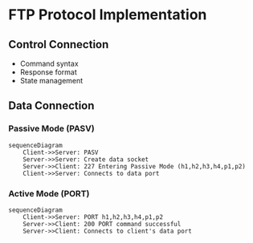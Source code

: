 # FTP Protocol Implementation

## Control Connection
- Command syntax
- Response format
- State management

## Data Connection
### Passive Mode (PASV)
```mermaid
sequenceDiagram
    Client->>Server: PASV
    Server->>Server: Create data socket
    Server->>Client: 227 Entering Passive Mode (h1,h2,h3,h4,p1,p2)
    Client->>Server: Connects to data port
```

### Active Mode (PORT)
```mermaid
sequenceDiagram
    Client->>Server: PORT h1,h2,h3,h4,p1,p2
    Server->>Client: 200 PORT command successful
    Server->>Client: Connects to client's data port
```